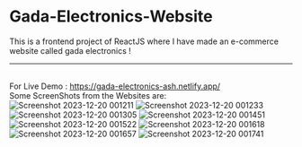 # Gada-Electronics-Website
This is a frontend project of ReactJS where I have made an e-commerce website called gada electronics ! <hr><br>
For Live Demo : https://gada-electronics-ash.netlify.app/  <br>
Some ScreenShots from the Websites are: <br>
![Screenshot 2023-12-20 001211](https://github.com/XERXES-OG/Gada-Electronics-Website/assets/95545385/682ab9c5-434a-4b9e-9698-e787621d725f)
![Screenshot 2023-12-20 001233](https://github.com/XERXES-OG/Gada-Electronics-Website/assets/95545385/afa10e40-0fac-4c1d-bb29-7b3639226974)
![Screenshot 2023-12-20 001305](https://github.com/XERXES-OG/Gada-Electronics-Website/assets/95545385/ea7c74e1-bf81-4dec-aa04-d6cbb5de6ba7)
![Screenshot 2023-12-20 001451](https://github.com/XERXES-OG/Gada-Electronics-Website/assets/95545385/4f5572c7-19bb-43b7-a2b9-6ab9d0dc7962)
![Screenshot 2023-12-20 001522](https://github.com/XERXES-OG/Gada-Electronics-Website/assets/95545385/11e59994-886a-43d4-8938-103f13f05a72)
![Screenshot 2023-12-20 001618](https://github.com/XERXES-OG/Gada-Electronics-Website/assets/95545385/56a56364-74ff-4371-a1d6-19e27e920cb8)
![Screenshot 2023-12-20 001657](https://github.com/XERXES-OG/Gada-Electronics-Website/assets/95545385/1bc88ba4-c0d2-4e4f-b3f5-4745295796fb)
![Screenshot 2023-12-20 001741](https://github.com/XERXES-OG/Gada-Electronics-Website/assets/95545385/f66eac39-9370-44ca-873c-3b59ef6354cc)
